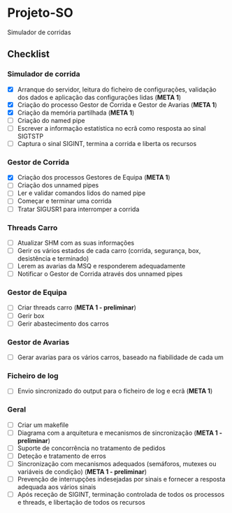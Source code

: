 # Projeto-SO
Simulador de corridas

## Checklist
### Simulador de corrida
- [X] Arranque do servidor, leitura do ficheiro de configurações, validação dos dados e aplicação das configurações lidas (**META 1**)
- [X] Criação	do processo	Gestor de	Corrida	e	Gestor de	Avarias (**META 1**)
- [X] Criação	da memória partilhada (**META 1**)
- [ ] Criação	do named	pipe
- [ ] Escrever a informação	estatística	no ecrã como resposta	ao sinal SIGTSTP
- [ ] Captura	o	sinal	SIGINT, termina	a	corrida e	liberta	os recursos

### Gestor de Corrida
- [X] Criação	dos	processos	Gestores de Equipa (**META 1**)
- [ ] Criação dos unnamed pipes
- [ ] Ler e validar comandos lidos do named pipe
- [ ] Começar e terminar uma corrida
- [ ] Tratar SIGUSR1 para interromper a corrida

### Threads Carro
- [ ] Atualizar SHM com as suas informações
- [ ] Gerir os vários estados de cada carro (corrida, segurança, box, desistência e terminado)
- [ ] Lerem as avarias da MSQ e responderem adequadamente
- [ ] Notificar o Gestor de Corrida através dos unnamed pipes

### Gestor de Equipa
- [ ] Criar threads carro (**META 1 - preliminar**)
- [ ] Gerir box
- [ ] Gerir abastecimento dos carros

### Gestor de Avarias
- [ ] Gerar avarias para os vários carros, baseado na fiabilidade de cada um

### Ficheiro de log
- [ ] Envio sincronizado do output para o ficheiro de log e ecrã (**META 1**)

### Geral
- [ ] Criar um makefile
- [ ] Diagrama com a arquitetura e mecanismos de sincronização (**META 1 - preliminar**)
- [ ] Suporte de concorrência no tratamento de pedidos
- [ ] Deteção e tratamento de erros
- [ ] Sincronização com mecanismos adequados (semáforos, mutexes ou variáveis de condição) (**META 1 - preliminar**)
- [ ] Prevenção de interrupções indesejadas por sinais e fornecer a resposta adequada aos vários sinais
- [ ] Após receção de SIGINT, terminação controlada de todos os processos e threads, e libertação de todos os recursos
